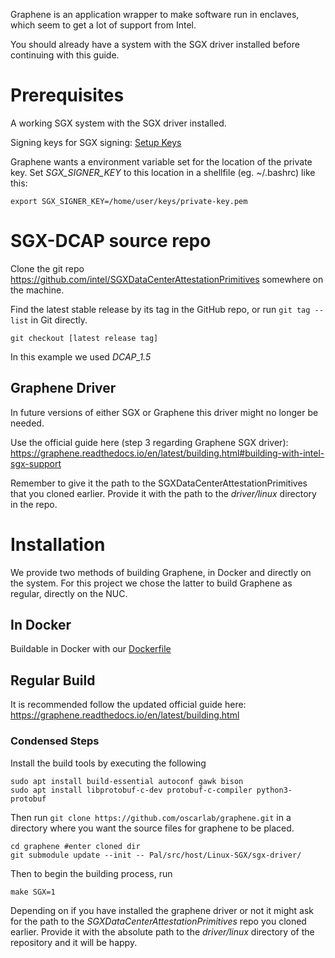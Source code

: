 Graphene is an application wrapper to make software run in enclaves, which seem to get a lot of support from Intel.

You should already have a system with the SGX driver installed before continuing with this guide.

# Prerequisites

A working SGX system with the SGX driver installed.

Signing keys for SGX signing: [Setup Keys](sgx-development-setup.md)

Graphene wants a environment variable set for the location of the private key. Set _SGX\_SIGNER\_KEY_ to this location in a shellfile (eg. ~/.bashrc) like this:

`export SGX_SIGNER_KEY=/home/user/keys/private-key.pem`

# SGX-DCAP source repo

Clone the git repo <https://github.com/intel/SGXDataCenterAttestationPrimitives> somewhere on the machine.

Find the latest stable release by its tag in the GitHub repo, or run `git tag --list` in Git directly.

`git checkout [latest release tag]`

In this example we used _DCAP\_1.5_

## Graphene Driver

In future versions of either SGX or Graphene this driver might no longer be needed.

Use the official guide here (step 3 regarding Graphene SGX driver): <https://graphene.readthedocs.io/en/latest/building.html#building-with-intel-sgx-support>

Remember to give it the path to the SGXDataCenterAttestationPrimitives that you cloned earlier. Provide it with the path to the _driver/linux_ directory in the repo.

# Installation

We provide two methods of building Graphene, in Docker and directly on the system.
For this project we chose the latter to build Graphene as regular, directly on the NUC.

## In Docker

Buildable in Docker with our [Dockerfile](../graphene/building-graphene/Dockerfile)

## Regular Build

It is recommended follow the updated official guide here: <https://graphene.readthedocs.io/en/latest/building.html>

### Condensed Steps 

Install the build tools by executing the following
```
sudo apt install build-essential autoconf gawk bison
sudo apt install libprotobuf-c-dev protobuf-c-compiler python3-protobuf
```

Then run
`git clone https://github.com/oscarlab/graphene.git`
in a directory where you want the source files for graphene to be placed.

```
cd graphene #enter cloned dir
git submodule update --init -- Pal/src/host/Linux-SGX/sgx-driver/
```

Then to begin the building process, run
```
make SGX=1
```
Depending on if you have installed the graphene driver or not it might ask for the path to the _SGXDataCenterAttestationPrimitives_ repo you cloned earlier. Provide it with the absolute path to the _driver/linux_ directory of the repository and it will be happy.


